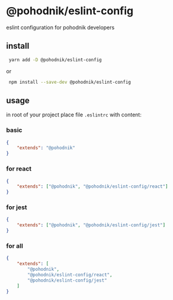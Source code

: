 # @pohodnik/eslint-config
eslint configuration for pohodnik developers

## install
```bash
 yarn add -D @pohodnik/eslint-config
```

or 

```bash
 npm install --save-dev @pohodnik/eslint-config
```

## usage
in root of your project place file `.eslintrc` with content:

### basic
```json
{
    "extends": "@pohodnik"
}
```

### for react
```json
{
    "extends": ["@pohodnik", "@pohodnik/eslint-config/react"]
}
```

### for jest
```json
{
    "extends": ["@pohodnik", "@pohodnik/eslint-config/jest"]
}
```

### for all
```json
{
    "extends": [
        "@pohodnik",
        "@pohodnik/eslint-config/react",
        "@pohodnik/eslint-config/jest"
    ]
}
```
